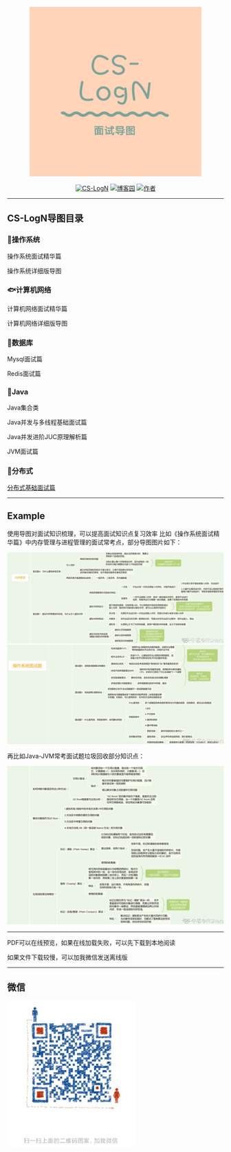 

<p align="center">
<a href="#" target="_blank">
	<img src="https://github.com/FISHers6/CS-LogN/blob/master/image/logo.png" width="400px"/>
</a>
</p>

<p align="center">
  <a href="https://github.com/FISHers6/CS-LogN"><img src="https://img.shields.io/badge/CS--LogN-%E9%9D%A2%E8%AF%95%E5%AF%BC%E5%9B%BE-green" alt="CS-LogN"></a>
  <a href="https://www.cnblogs.com/fisherss/"><img src="https://img.shields.io/badge/%E5%8D%9A%E5%AE%A2%E5%9B%AD-FISHers-orange" alt="博客园"></a>
    <a href="#微信"><img src="https://img.shields.io/badge/%E8%81%94%E7%B3%BB-%E4%BD%9C%E8%80%85%E5%BE%AE%E4%BF%A1-blue" alt="作者"></a>
</p>



---

## CS-LogN导图目录

### &#x1F42C;操作系统

操作系统面试精华篇

操作系统详细版导图

### &#x1F41F;计算机网络

计算机网络面试精华篇

计算机网络详细版导图

### &#x1F420;数据库

Mysql面试篇

Redis面试篇

### &#x1F421;Java

Java集合类

Java并发与多线程基础面试篇

Java并发进阶JUC原理解析篇

JVM面试篇

### &#x1F427;分布式
<a href="https://github.com/FISHers6/CS-LogN/blob/master/%E5%88%86%E5%B8%83%E5%BC%8F%E5%9F%BA%E7%A1%80%E9%9D%A2%E8%AF%95%E7%AF%87/%E5%88%86%E5%B8%83%E5%BC%8F%E5%9F%BA%E7%A1%80%E9%9D%A2%E8%AF%95%E9%A2%98.md" target="_blank">分布式基础面试篇</a>

---


## Example

使用导图对面试知识梳理，可以提高面试知识点复习效率
比如《操作系统面试精华篇》中内存管理与进程管理的面试常考点，部分导图图片如下：

<p align="left">
<img src="https://github.com/FISHers6/CS-LogN/blob/master/image/memory1.png" width=""/>
<img src="https://github.com/FISHers6/CS-LogN/blob/master/image/memory2.png" width=""/>
</p>

再比如Java-JVM常考面试题垃圾回收部分知识点：


<p align="left">
<img src="https://github.com/FISHers6/CS-LogN/blob/master/image/jvm1.png" width=""/>
</p>


---

PDF可以在线预览，如果在线加载失败，可以先下载到本地阅读

如果文件下载较慢，可以加我微信发送离线版

---

## 微信

<p align="left">
<a href="#" target="_blank">
	<img src="https://github.com/FISHers6/CS-LogN/blob/master/image/wechat.png" width="300px"/>
</a>
</p>
